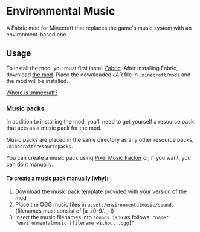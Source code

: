 # Environmental Music

A Fabric mod for Minecraft that replaces the game's music system with an environment-based one.

## Usage

To install the mod, you must first install [Fabric](https://fabricmc.net/use/installer/). After installing Fabric, download [the mod](https://github.com/Kamppix/EnvironmentalMusic/releases/latest). Place the downloaded JAR file in `.minecraft/mods` and the mod will be installed.

[Where is .minecraft?](https://minecraft.fandom.com/wiki/.minecraft#Locating_.minecraft)

### Music packs

In addition to installing the mod, you'll need to get yourself a resource pack that acts as a music pack for the mod.

Music packs are placed in the same directory as any other resource packs, `.minecraft/resourcepacks`.

You can create a music pack using [Pixel Music Packer](https://github.com/Kamppix/PixelMusicPacker) or, if you want, you can do it manually.

#### To create a music pack manually (why):

1. Download the music pack template provided with your version of the mod
2. Place the OGG music files in `assets/environmentalmusic/sounds` (filenames must consist of [a-z0-9/.\_-])
3. Insert the music filenames into `sounds.json` as follows: `"name": "environmentalmusic:[filename without .ogg]"`
